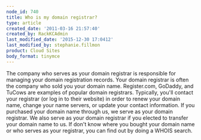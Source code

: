 ```yaml
---
node_id: 740
title: Who is my domain registrar?
type: article
created_date: '2011-03-16 21:57:40'
created_by: RackKCAdmin
last_modified_date: '2015-12-30 17:0412'
last_modified_by: stephanie.fillmon
product: Cloud Sites
body_format: tinymce
---
```


The company who serves as your domain registrar is responsible for
managing your domain registration records. Your domain registrar is
often the company who sold you your domain name. Register.com, GoDaddy,
and TuCows are examples of popular domain registrars. Typically, you'll
contact your registrar (or log in to their website) in order to renew
your domain name, change your name servers, or update your contact
information. If you purchased your domain name through us, we serve as
your domain registrar. We also serve as your domain registrar if you
elected to transfer your domain name to us. If don't know where you
bought your domain name or who serves as your registrar, you can find
out by doing a WHOIS search. 

